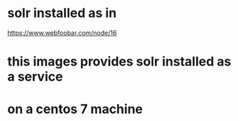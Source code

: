 # solr installed as in 
https://www.webfoobar.com/node/16

# this images provides solr installed as a service
# on a centos 7 machine
